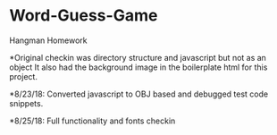 # Word-Guess-Game
Hangman Homework

*Original checkin was directory structure and javascript but not as an object
It also had the background image in the boilerplate html for this project.

*8/23/18: Converted javascript to OBJ based and debugged test code snippets. 

*8/25/18: Full functionality and fonts checkin
